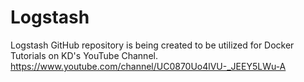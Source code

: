 # Logstash
Logstash GitHub repository is being created to be utilized for Docker Tutorials on KD's YouTube Channel. https://www.youtube.com/channel/UC0870Uo4lVU-_JEEY5LWu-A

